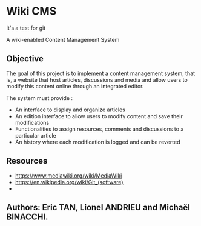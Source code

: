 # Wiki CMS
It's a test for git

A wiki-enabled Content Management System


## Objective

The goal of this project is to implement a content management system, that is, a website that host articles, discussions and media
and allow users to modify this content online through an integrated editor. 

The system must provide :
* An interface to display and organize articles
* An edition interface to allow users to modify content and save their modifications
* Functionalities to assign resources, comments and discussions to a particular article
* An history where each modification is logged and can be reverted

## Resources

* https://www.mediawiki.org/wiki/MediaWiki
* https://en.wikipedia.org/wiki/Git_(software)
* 

## Authors: Eric TAN, Lionel ANDRIEU and Michaël BINACCHI.
